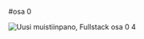 #osa 0 

![Uusi muistiinpano, Fullstack osa 0 4](https://user-images.githubusercontent.com/71626702/199733010-c84b733c-db1a-4e98-b0a7-411dfc46c494.png)
